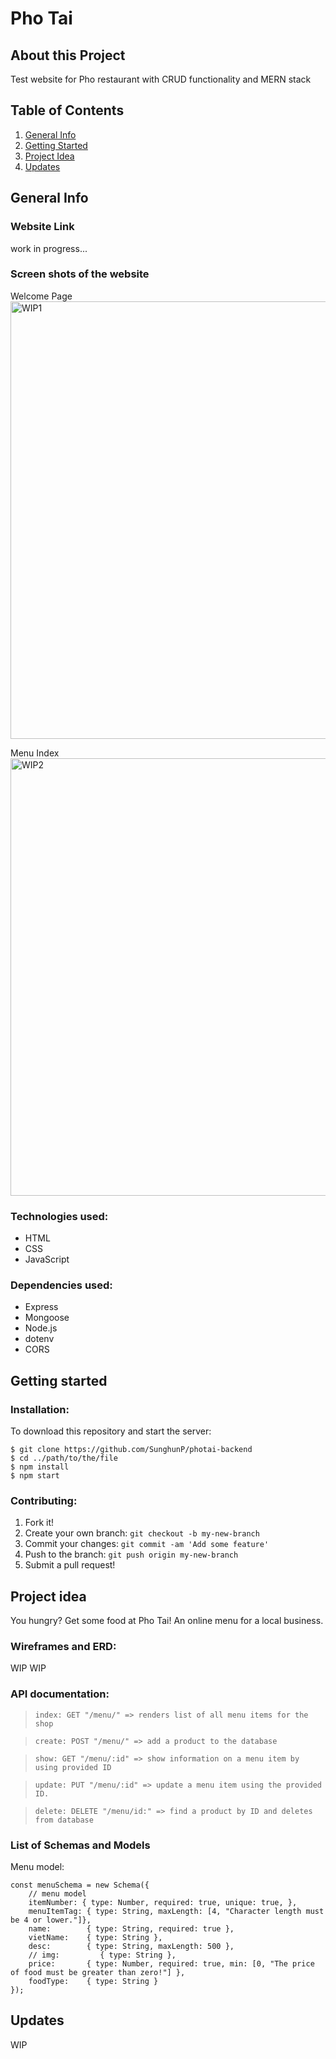 # Pho Tai
## About this Project
Test website for Pho restaurant with CRUD functionality and MERN stack

## Table of Contents
1. [General Info](#general-info)
2. [Getting Started](#getting-started) 
3. [Project Idea](#project-idea)
4. [Updates](#updates)

## General Info
### Website Link
work in progress...

### Screen shots of the website
Welcome Page <br/>
<img src="" alt="WIP1" width="700px"/> <br/>

Menu Index <br/>
<img src="" alt="WIP2" width="700px"/> <br/>

### Technologies used:
- HTML
- CSS
- JavaScript

### Dependencies used:
- Express
- Mongoose
- Node.js
- dotenv
- CORS

## Getting started
### Installation:
To download this repository and start the server:
```
$ git clone https://github.com/SunghunP/photai-backend
$ cd ../path/to/the/file
$ npm install
$ npm start
```

### Contributing:
1. Fork it!
2. Create your own branch: `git checkout -b my-new-branch`
3. Commit your changes: `git commit -am 'Add some feature'`
4. Push to the branch: `git push origin my-new-branch`
5. Submit a pull request! 

## Project idea
You hungry? Get some food at Pho Tai! An online menu for a local business.


### Wireframes and ERD:
WIP
WIP

### API documentation:
> `index: GET "/menu/" => renders list of all menu items for the shop`

> `create: POST "/menu/" => add a product to the database`

> `show: GET "/menu/:id" => show information on a menu item by using provided ID`

> `update: PUT "/menu/:id" => update a menu item using the provided ID.`

> `delete: DELETE "/menu/id:" => find a product by ID and deletes from database`

### List of Schemas and Models
Menu model:
```
const menuSchema = new Schema({
    // menu model
    itemNumber: { type: Number, required: true, unique: true, },
    menuItemTag: { type: String, maxLength: [4, "Character length must be 4 or lower."]},
    name:        { type: String, required: true },
    vietName:    { type: String },
    desc:        { type: String, maxLength: 500 },
    // img:         { type: String },
    price:       { type: Number, required: true, min: [0, "The price of food must be greater than zero!"] },
    foodType:    { type: String }
});
```
## Updates
WIP
